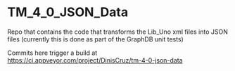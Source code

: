 # TM_4_0_JSON_Data
Repo that contains the code that transforms the Lib_Uno xml files into JSON files (currently this is done as part of the GraphDB unit tests)

Commits here trigger a build at https://ci.appveyor.com/project/DinisCruz/tm-4-0-json-data
